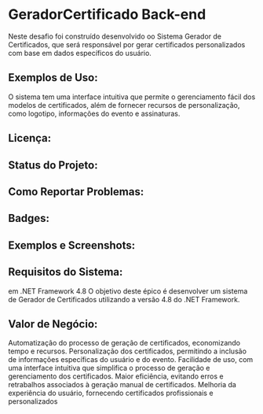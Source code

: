 # GeradorCertificado Back-end
Neste desafio foi construído desenvolvido oo Sistema Gerador de Certificados, que será responsável por gerar certificados personalizados com base em dados específicos do usuário. 
## Exemplos de Uso: 
O sistema tem uma interface intuitiva que permite o gerenciamento fácil dos modelos de certificados, além de fornecer recursos de personalização, como logotipo, informações do evento e assinaturas.
## Licença: 
## Status do Projeto: 
## Como Reportar Problemas: 
## Badges: 
## Exemplos e Screenshots: 
## Requisitos do Sistema: 
  em .NET Framework 4.8
  O objetivo deste épico é desenvolver um sistema de Gerador de Certificados utilizando a versão 4.8 do .NET Framework.



## Valor de Negócio: 
Automatização do processo de geração de certificados, economizando tempo e recursos.
Personalização dos certificados, permitindo a inclusão de informações específicas do usuário e do evento.
Facilidade de uso, com uma interface intuitiva que simplifica o processo de geração e gerenciamento dos certificados.
Maior eficiência, evitando erros e retrabalhos associados à geração manual de certificados.
Melhoria da experiência do usuário, fornecendo certificados profissionais e personalizados
 
